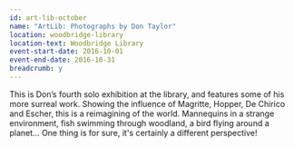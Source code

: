 ```yaml
---
id: art-lib-october
name: "ArtLib: Photographs by Don Taylor"
location: woodbridge-library
location-text: Woodbridge Library
event-start-date: 2016-10-01
event-end-date: 2016-10-31
breadcrumb: y
---
```


This is Don’s fourth solo exhibition at the library, and features some of his more surreal work. Showing the influence of Magritte, Hopper, De Chirico and Escher, this is a reimagining of the world. Mannequins in a strange environment, fish swimming through woodland, a bird flying around a planet&hellip; One thing is for sure, it's certainly a different perspective!
